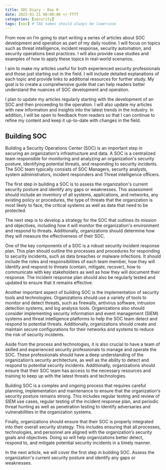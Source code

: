 ```yaml
---
title: SOC Diary - Day 0
date: 2023-01-21 08:00:00 +/-TTTT
categories: [security]
tags: [soc] # TAG names should always be lowercase
---
```


From now on I’m going to start writing a series of articles about SOC development and operation as part of my daily routine. I will focus on topics such as threat intelligence, incident response, security automation, and security operations best practices. I will also provide case studies and examples of how to apply these topics in real-world scenarios.

I aim to make my articles useful for both experienced security professionals and those just starting out in the field. I will include detailed explanations of each topic and provide links to additional resources for further study. My goal is to create a comprehensive guide that can help readers better understand the nuances of SOC development and operation.

I plan to update my articles regularly starting with the development of an SOC and then proceeding to the operation. I will also update my articles with new information and insights into the latest trends in the industry. In addition, I will be open to feedback from readers so that I can continue to refine my content and keep it up-to-date with changes in the field.

## Building SOC

Building a Security Operations Center (SOC) is an important step in securing an organization's infrastructure and data. A SOC is a centralized team responsible for monitoring and analyzing an organization's security posture, identifying potential threats, and responding to security incidents. The SOC team typically consists of SOC Managers, security analysts, system administrators, incident responders and Threat intelligence officers.

The first step in building a SOC is to assess the organization's current security posture and identify any gaps or weaknesses. This assessment should include an inventory of all systems, applications, and networks, any existing policy or procedures, the type of threats that the organization is most likely to face, the critical systems as well as data that need to be protected.

The next step is to develop a strategy for the SOC that outlines its mission and objectives, including how it will monitor the organization's environment and respond to threats. Additionally, organizations should determine how they will measure the effectiveness of their SOC.

One of the key components of a SOC is a robust security incident response plan. This plan should outline the processes and procedures for responding to security incidents, such as data breaches or malware infections. It should include the roles and responsibilities of each team member, how they will identify and respond to threats (contain, mitigate, recover), how to communicate with key stakeholders as well as how they will document their response. The incident response plan should also be regularly tested and updated to ensure that it remains effective.

Another important aspect of building SOC is the implementation of security tools and technologies. Organizations should use a variety of tools to monitor and detect threats, such as firewalls, antivirus software, intrusion detection systems, and log analysis tools. Organizations also should consider implementing security information and event management (SIEM) systems and threat intelligence platforms to help the SOC team detect and respond to potential threats. Additionally, organizations should create and maintain secure configurations for their networks and systems to reduce the risk of security incidents.

Aside from the process and technologies, it is also crucial to have a team of skilled and experienced security professionals to manage and operate the SOC. These professionals should have a deep understanding of the organization’s security architecture, as well as the ability to detect and respond to potential security incidents. Additionally, organizations should ensure that their SOC team has access to the necessary resources and training to keep up with the latest threats and technologies.

Building SOC is a complex and ongoing process that requires careful planning, implementation and maintenance to ensure that the organization's security posture remains strong. This includes regular testing and review of SIEM use cases, regular testing of the incident response plan, and periodic threat hunting as well as penetration testing to identify adversaries and vulnerabilities in the organization systems.

Finally, organizations should ensure that their SOC is properly integrated into their overall security strategy. This includes ensuring that all processes, technologies, and personnel are aligned with the organization’s security goals and objectives. Doing so will help organizations better detect, respond to, and mitigate potential security incidents in a timely manner.

In the next article, we will cover the first step in building SOC. Assess the organization's current security posture and identify any gaps or weaknesses.
